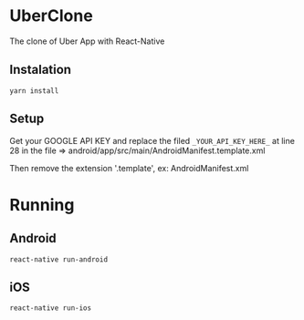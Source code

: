# UberClone
The clone of Uber App with React-Native


## Instalation 
`yarn install`

## Setup
Get your GOOGLE API KEY and replace the filed `_YOUR_API_KEY_HERE_` at line 28 in the file => android/app/src/main/AndroidManifest.template.xml

Then remove the extension '.template', ex: AndroidManifest.xml

# Running
## Android
`react-native run-android`


## iOS
`react-native run-ios`
